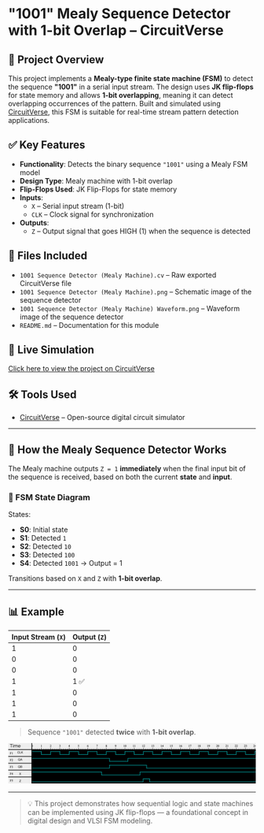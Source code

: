 # "1001" Mealy Sequence Detector with 1-bit Overlap – CircuitVerse

## 🧠 Project Overview
This project implements a **Mealy-type finite state machine (FSM)** to detect the sequence **"1001"** in a serial input stream. The design uses **JK flip-flops** for state memory and allows **1-bit overlapping**, meaning it can detect overlapping occurrences of the pattern. Built and simulated using [CircuitVerse](https://circuitverse.org), this FSM is suitable for real-time stream pattern detection applications.

## ✅ Key Features
- **Functionality**: Detects the binary sequence `"1001"` using a Mealy FSM model
- **Design Type**: Mealy machine with 1-bit overlap
- **Flip-Flops Used**: JK Flip-Flops for state memory
- **Inputs**:
  - `X` – Serial input stream (1-bit)
  - `CLK` – Clock signal for synchronization
- **Outputs**:
  - `Z` – Output signal that goes HIGH (1) when the sequence is detected

## 📂 Files Included
- `1001 Sequence Detector (Mealy Machine).cv` – Raw exported CircuitVerse file
- `1001 Sequence Detector (Mealy Machine).png` – Schematic image of the sequence detector
- `1001 Sequence Detector (Mealy Machine) Waveform.png` – Waveform image of the sequence detector
- `README.md` – Documentation for this module

## 🔗 Live Simulation
[Click here to view the project on CircuitVerse](https://circuitverse.org/simulator/edit/1001-sequence-detector-mealy-machine)

## 🛠 Tools Used
- [CircuitVerse](https://circuitverse.org) – Open-source digital circuit simulator

---

## 🧩 How the Mealy Sequence Detector Works

The Mealy machine outputs `Z = 1` **immediately** when the final input bit of the sequence is received, based on both the current **state** and **input**.

### 📐 FSM State Diagram
States:
- **S0**: Initial state
- **S1**: Detected `1`
- **S2**: Detected `10`
- **S3**: Detected `100`
- **S4**: Detected `1001` → Output = 1

Transitions based on `X` and `Z` with **1-bit overlap**.

---

## 📊 Example

| Input Stream (`X`) | Output (`Z`) |
|--------------------|--------------|
| 1                  | 0            |
| 0                  | 0            |
| 0                  | 0            |
| 1                  | 1 ✅         |
| 1                  | 0            |
| 1                  | 0            |
| 1                  | 0            |

> Sequence `"1001"` detected **twice** with **1-bit overlap**.

![1001 Mealy Machine Waveform](1001%20Sequence%20Detector%20%28Mealy%20Machine%29%20Waveform.png)

---

> 💡 This project demonstrates how sequential logic and state machines can be implemented using JK flip-flops — a foundational concept in digital design and VLSI FSM modeling.
